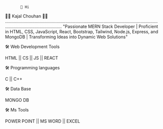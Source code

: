            👋 Hi
👩‍💻 Kajal Chouhan 👩‍💻
..........................................................................................................................................................................
"Passionate MERN Stack Developer | Proficient in HTML, CSS, JavaScript, React, Bootstrap, Tailwind, Node.js, Express, and MongoDB | Transforming Ideas into Dynamic Web Solutions"

🛠 Web Development Tools

HTML || CS || JS || REACT 

🛠 Programming languages

C || C++

🛠 Data Base

MONGO DB 

🛠 Ms Tools

POWER POINT || MS WORD || EXCEL

